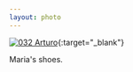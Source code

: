 ```yaml
---
layout: photo
---
```


[![032 Arturo](https://c1.staticflickr.com/1/524/19414576814_ebd082b2bd_c.jpg)](https://www.flickr.com/photos/131440297@N08/19414576814/){:target="_blank"}

Maria's shoes.
